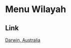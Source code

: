 # Menu Wilayah

## Link

[Darwin, Australia](https://github.com/gigit-pemilu/pemilu-2024-99-luar-negeri/tree/main/pilpres/hitung-suara/sub/99-luar-negeri/sub/34-darwin-australia/sub/01-darwin-australia/sub/0001-darwin-australia)

